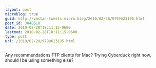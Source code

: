 ```yaml
---
layout: post
microblog: true
guid: http://vmstan-tweets.micro.blog/2010/02/28/9799623195.html
post_id: 3048618
date: 2010-02-28T18:11:15-0600
lastmod: 2010-02-28T18:11:15-0600
type: post
url: /2010/02/28/9799623195.html
---
```

Any recommendations FTP clients for Mac? Trying Cyberduck right now, should I be using something else?
